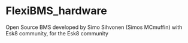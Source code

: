 # FlexiBMS_hardware
Open Source BMS developed by Simo Sihvonen (Simos MCmuffin) with Esk8 community, for the Esk8 community
